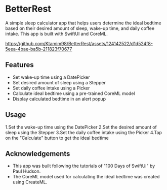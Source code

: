 # BetterRest
A simple sleep calculator app that helps users determine the ideal bedtime based on their desired amount of sleep, wake-up time, and daily coffee intake. This app is built with SwiftUI and CoreML.


https://github.com/Ktamim98/BetterRest/assets/124142522/d1d524f8-5eea-4bae-ba5b-211823f70677

## Features
- Set wake-up time using a DatePicker
- Set desired amount of sleep using a Stepper
- Set daily coffee intake using a Picker
- Calculate ideal bedtime using a pre-trained CoreML model
- Display calculated bedtime in an alert popup

## Usage
1.Set the wake-up time using the DatePicker
2.Set the desired amount of sleep using the Stepper
3.Set the daily coffee intake using the Picker
4.Tap on the "Calculate" button to get the ideal bedtime

## Acknowledgements
- This app was built following the tutorials of "100 Days of SwiftUi" by Paul Hudson.
- The CoreML model used for calculating the ideal bedtime was created using CreateML.
